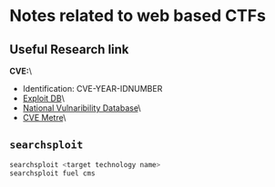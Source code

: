 # Notes related to web based CTFs

## Useful Research link

**CVE:**\

* Identification: CVE-YEAR-IDNUMBER
* [Exploit DB](https://www.exploit-db.com/)\
* [National Vulnaribility Database](https://nvd.nist.gov/vuln/search)\
* [CVE Metre](https://cve.mitre.org/)\

## ```searchsploit```

```bash
searchsploit <target technology name> 
searchsploit fuel cms
```

